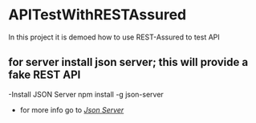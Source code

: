 # APITestWithRESTAssured
In this project it is demoed how to use REST-Assured to test API

## for server install json server; this will provide a fake REST API 
-Install JSON Server
npm install -g json-server
- for more info go to *[Json Server](https://github.com/typicode/json-server)*
